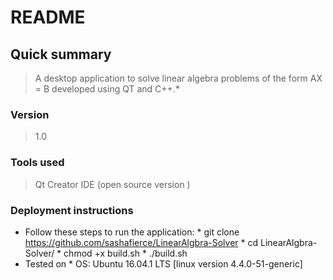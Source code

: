 # README #

## Quick summary ##
> A desktop application to solve linear algebra problems of the form AX = B developed using QT and C++.*
### Version ###
> 1.0
### Tools used 
> Qt Creator IDE (open source version )

### Deployment instructions ###

* Follow these steps to run the application:
      * git clone https://github.com/sashafierce/LinearAlgbra-Solver
      * cd LinearAlgbra-Solver/
      * chmod +x build.sh
      * ./build.sh
* Tested on 
       * OS: Ubuntu 16.04.1 LTS [linux version 4.4.0-51-generic]
